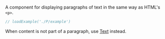 A component for displaying paragraphs of text in the same way as HTML's `<p>`.

```jsx
// loadExample('./P/example')
```

When content is not part of a paragraph, use [Text](#text) instead.
